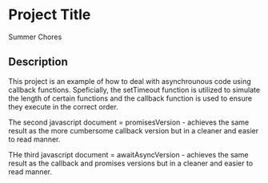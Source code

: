 # Project Title
Summer Chores

## Description
This project is an example of how to deal with asynchrounous code using callback functions.  Speficially, the setTimeout function is utilized to simulate the length of certain functions and the callback function is used to ensure they execute in the correct order.

The second javascript document = promisesVersion - achieves the same result as the more cumbersome callback version but in a cleaner and easier to read manner.

THe third javascript document = awaitAsyncVersion - achieves the same result as the callback and promises versions but in a cleaner and easier to read manner.
